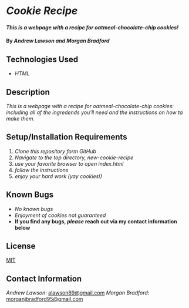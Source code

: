 # _Cookie Recipe_

#### _This is a webpage with a recipe for oatmeal-chocolate-chip cookies!_

#### By _**Andrew Lawson and Morgan Bradford**_

## Technologies Used

* _HTML_

## Description

_This is a webpage with a recipe for oatmeal-chocolate-chip cookies: including all af the ingredends you'll need and the instructions on how ta make them._

## Setup/Installation Requirements

1. _Clone this repository form GitHub_
2. _Navigate to the top directory, new-cookie-recipe_
3. _use your favorite browser to open index.html_
4. _follow the instructions_
5. _enjoy your hard work (yay cookies!)_

## Known Bugs

* _No known bugs_
* _Enjoyment of cookies not guaranteed_
* **If you find any bugs, _please_ reach out via my contact information below**

## License

[MIT](https://opensource.org/licenses/MIT)

## Contact Information

_Andrew Lawson_: alawson89@gmail.com
_Morgan Bradford_: morganjbradford95@gmail.com